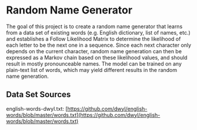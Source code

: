 # Random Name Generator

The goal of this project is to create a random name generator that learns from a data set of existing words (e.g. English dictionary, list of names, etc.) and establishes a Follow Likelihood Matrix to determine the likelihood of each letter to be the next one in a sequence. Since each next character only depends on the current character, random name generation can then be expressed as a Markov chain based on these likelihood values, and should result in mostly pronounceable names. The model can be trained on any plain-text list of words, which may yield different results in the random name generation.

## Data Set Sources
english-words-dwyl.txt: [https://github.com/dwyl/english-words/blob/master/words.txt](https://github.com/dwyl/english-words/blob/master/words.txt)

